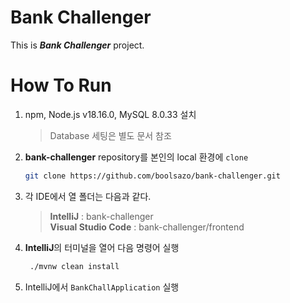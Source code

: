 # Bank Challenger

This is ***Bank Challenger*** project.

# How To Run

1. npm, Node.js v18.16.0, MySQL 8.0.33 설치
    > Database 세팅은 별도 문서 참조
2. **bank-challenger** repository를 본인의 local 환경에 `clone`
    ```bash
    git clone https://github.com/boolsazo/bank-challenger.git
    ```
3. 각 IDE에서 열 폴더는 다음과 같다.
    > **IntelliJ** : bank-challenger  
    **Visual Studio Code** : bank-challenger/frontend
4. **IntelliJ**의 터미널을 열어 다음 명령어 실행
   ```bash
    ./mvnw clean install
    ```
5. IntelliJ에서 `BankChallApplication` 실행
